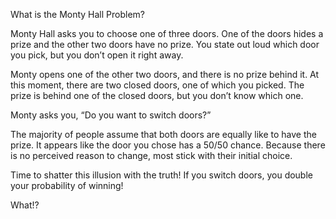 What is the Monty Hall Problem?

Monty Hall asks you to choose one of three doors. One of the doors hides a prize and the other two doors have no prize. You state out loud which door you pick, but you don’t open it right away.

Monty opens one of the other two doors, and there is no prize behind it. At this moment, there are two closed doors, one of which you picked. The prize is behind one of the closed doors, but you don’t know which one.

Monty asks you, “Do you want to switch doors?”

The majority of people assume that both doors are equally like to have the prize. It appears like the door you chose has a 50/50 chance. Because there is no perceived reason to change, most stick with their initial choice.

Time to shatter this illusion with the truth! If you switch doors, you double your probability of winning!

What!?

